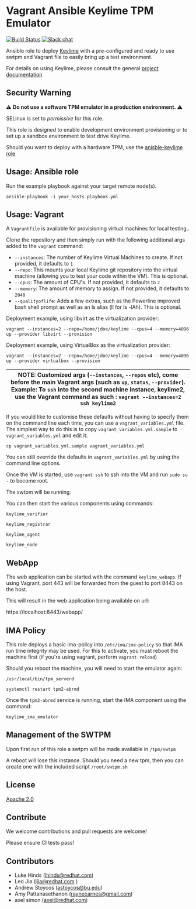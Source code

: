# Vagrant Ansible Keylime TPM Emulator

[![Build Status](https://travis-ci.org/keylime/ansible-keylime-tpm-emulator.svg?branch=master)](https://travis-ci.org/keylime/ansible-keylime-tpm-emulator) [![Slack chat](https://img.shields.io/badge/Chat-CNCF%20Slack-informational)](https://join.slack.com/t/cloud-native/shared_invite/zt-fyy3b8up-qHeDNVqbz1j8HDY6g1cY4w)

Ansible role to deploy [Keylime](https://github.com/keylime/keylime) with a
pre-configured and ready to use swtpm and Vagrant file to easily bring up
a test environment.

For details on using Keylime, please consult the general
[project documentation](https://keylime-docs.readthedocs.io/)

## Security Warning
⚠ **Do not use a software TPM emulator in a production environment.** ⚠

SELinux is set to *permissive* for this role.

This role is designed to enable development environment provisioning or to set
up a sandbox environment to test drive Keylime.

Should you want to deploy with a hardware TPM, use the [anisble-keylime role](https://github.com/keylime/ansible-keylime)

## Usage: Ansible role

Run the example playbook against your target remote node(s).

```
ansible-playbook -i your_hosts playbook.yml
```

## Usage: Vagrant

A `Vagrantfile` is available for provisioning virtual machines for local
testing..

Clone the repository and then simply run with the following additional args
added to the `vagrant` command:


* `--instances`: The number of Keylime Virtual Machines to create. If not provided, it defaults to `1`
* `--repo`: This mounts your local Keylime git repository into the virtual machine (allowing you to test your code within the VM). This is optional.
* `--cpus`: The amount of CPU's. If not provided, it defaults to `2`
* `--memory`: The amount of memory to assign.  If not provided, it defaults to `2048`
* `--qualityoflife`: Adds a few extras, such as the Powerline improved bash shell
   prompt as well as an ls alias (ll for ls -lAh). This is optional.

Deployment example, using libvirt as the virtualization provider:

```
vagrant --instances=2 --repo=/home/jdoe/keylime --cpus=4 --memory=4096  up --provider libvirt --provision
```

Deployment example, using VirtualBox as the virtualization provider:

```
vagrant --instances=2 --repo=/home/jdoe/keylime --cpus=4 --memory=4096  up --provider virtualbox --provision
```

| NOTE: Customized args (`--instances`, `--repos` etc), come before the main Vagrant args (such as `up`, `status`, `--provider`). Example: To `ssh` into the second machine instance, keylime2, use the Vagrant command as such : `vagrant --instances=2 ssh keylime2`|
| --- |

If you would like to customise these defaults without having to specify them on
the command line each time, you can use a `vagrant_variables.yml` file. The
simplest way to do this is to copy `vagrant_variables.yml.sample` to
`vagrant_variables.yml` and edit it:

```shell
cp vagrant_variables.yml.sample vagrant_variables.yml
```

You can still override the defaults in `vagrant_variables.yml` by using the
command line options.

Once the VM is started, use `vagrant ssh` to ssh into the VM and run `sudo su -`
to become root.

The swtpm will be running.

You can then start the various components using commands:

```
keylime_verifier

keylime_registrar

keylime_agent

keylime_node
```

## WebApp

The web application can be started with the command `keylime_webapp`. If using
Vagrant, port 443 will be forwarded from the guest to port 8443 on the host.

This will result in the web application being available on url:

https://localhost:8443/webapp/

## IMA Policy

This role deploys a basic ima-policy into `/etc/ima/ima-policy` so that IMA
run time integrity may be used. For this to activate, you must reboot the
machine first (if you're using vagrant, perform `vagrant reload`)

Should you reboot the machine, you will need to start the emulator again:

`/usr/local/bin/tpm_serverd`

`systemctl restart tpm2-abrmd`

Once the `tpm2-abrmd` service is running, start the IMA component using the command:

`keylime_ima_emulator`

## Management of the SWTPM

Upon first run of this role a swtpm will be made available in `/tpm/swtpm`

A reboot will lose this instance. Should you need a new tpm, then you can create
one with the included script `/root/swtpm.sh`

## License
[Apache
2.0](https://github.com/keylime/ansible-keylime-tpm-emulator/blob/master/LICENSE)

## Contribute

We welcome contributions and pull requests are welcome!

Please ensure CI tests pass!

## Contributors

* Luke Hinds (lhinds@redhat.com)
* Leo Jia (ljia@redhat.com )
* Andrew Stoycos (astoycos@bu.edu)
* Amy Pattanasethanon (raynecarnes@gmail.com)
* axel simon (axel@redhat.com)
